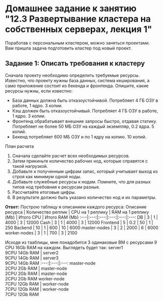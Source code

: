 # Домашнее задание к занятию "12.3 Развертывание кластера на собственных серверах, лекция 1"
Поработав с персональным кластером, можно заняться проектами. Вам пришла задача подготовить кластер под новый проект.

## Задание 1: Описать требования к кластеру
Сначала проекту необходимо определить требуемые ресурсы. Известно, что проекту нужны база данных, система кеширования, а само приложение состоит из бекенда и фронтенда. Опишите, какие ресурсы нужны, если известно:

* База данных должна быть отказоустойчивой. Потребляет 4 ГБ ОЗУ в работе, 1 ядро. 3 копии.
* Кэш должен быть отказоустойчивый. Потребляет 4 ГБ ОЗУ в работе, 1 ядро. 3 копии.
* Фронтенд обрабатывает внешние запросы быстро, отдавая статику. Потребляет не более 50 МБ ОЗУ на каждый экземпляр, 0.2 ядра. 5 копий.
* Бекенд потребляет 600 МБ ОЗУ и по 1 ядру на копию. 10 копий.

План расчета
1. Сначала сделайте расчет всех необходимых ресурсов.
2. Затем прикиньте количество рабочих нод, которые справятся с такой нагрузкой.
3. Добавьте к полученным цифрам запас, который учитывает выход из строя как минимум одной ноды.
4. Добавьте служебные ресурсы к нодам. Помните, что для разных типов нод требовния к ресурсам разные.
5. Рассчитайте итоговые цифры.
6. В результате должно быть указано количество нод и их параметры.

**Ответ:** 
Построю таблицу я описанием каждого ресурса:
Описание ресурса | Количество реплик | CPU на 1 реплику | RAM на 1 реплику (Mb) | Итого CPU | Итого RAM (Mb)
:---|:---:|:---:|:---:|:---:|:---:
DB | 3 | 1 | 4000 | 3 | 12000
Cash | 3 | 1 | 4000 | 3 | 12000
Frontend | 5 | 0.2 | 50 | 1 | 250
Backend | 10 | 1 | 600 | 10 | 6000
master-nodes | 3 | 2 | 2000 | 6 | 6000
worker-nodes | 3 | 1 | 700 | 3 | 2100

Исходя из тааблицы, мне понадобится 3 одинаковые ВМ с ресурсами 9 CPU 16Gb RAM на каждом.
Выглядеть будет так:
server1 <br> 9CPU 14Gb RAM | server2 <br> 9CPU 14Gb RAM | server3 <br> 9CPU 14Gb RAM
:---:|:---:|:---:
master-node <br> 2CPU 2Gb RAM | master-node <br> 2CPU 2Gb RAM | master-node <br> 2CPU 2Gb RAM
worker-node <br> 7CPU 12Gb RAM | worker-node <br> 7CPU 12Gb RAM | worker-node <br> 7CPU 12Gb RAM